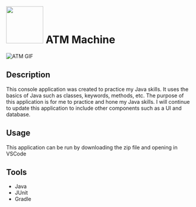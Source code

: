 # <img src="https://cdn-icons-png.flaticon.com/512/584/584031.png" width="100" height="100"> ATM Machine  
![ATM GIF](https://github.com/briandgomez/ATM_Machine/assets/69539559/a5e17f62-b00e-4112-81a0-dc8c802a5751)

## Description
This console application was created to practice my Java skills. It uses the basics of Java such as classes, keywords, methods, etc. The purpose of this application is for me to practice and hone my Java skills. I will continue to update this application to include other components such as a UI and database.

## Usage
This application can be run by downloading the zip file and opening in VSCode

## Tools
* Java
* JUnit
* Gradle

